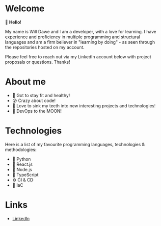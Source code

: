 # Welcome

👋 **Hello!**

My name is Will Dawe and I am a developer, with a love for learning.
I have experience and proficiency in multiple programming and structural languages and am a firm believer in "learning by doing" - as seen through the repositories hosted on my account.

Please feel free to reach out via my LinkedIn account below with project proposals or questions.
Thanks!

# About me

-   💪 Got to stay fit and healthy!
-   😵 Crazy about code!
-   🦷 Love to sink my teeth into new interesting projects and technologies!
-   🚀 DevOps to the MOON!

# Technologies

Here is a list of my favourite programming languages, technologies & methodologies:

-   📕 Python
-   📙 React.js
-   📗 Node.js
-   📘 TypeScript
-   ⚙️ CI & CD
-   🔧 IaC

# Links

-   [LinkedIn](https://www.linkedin.com/in/william-dawe/)
